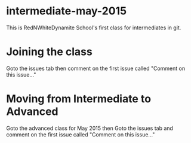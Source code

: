 # intermediate-may-2015
This is RedNWhiteDynamite School's first class for intermediates in git.
# Joining the class
Goto the issues tab then comment on the first issue called "Comment on this issue..."
# Moving from Intermediate to Advanced
Goto the advanced class for May 2015 then Goto the issues tab and comment on the first issue called "Comment on this issue..."
